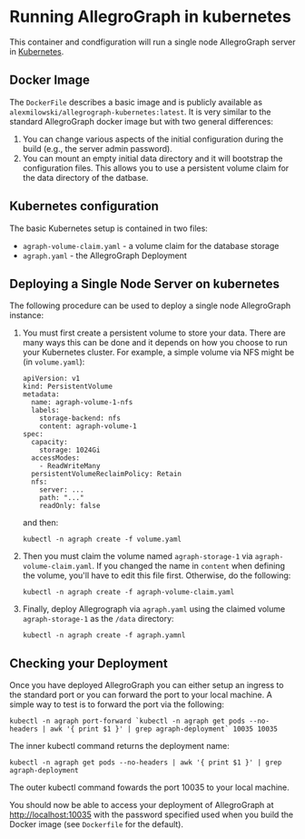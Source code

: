 # Running AllegroGraph in kubernetes

This container and condfiguration will run a single node AllegroGraph server in
[Kubernetes](https://kubernetes.io).

## Docker Image

The `DockerFile` describes a basic image and is publicly available as `alexmilowski/allegrograph-kubernetes:latest`. It is very
similar to the standard AllegroGraph docker image but with two general differences:

 1. You can change various aspects of the initial configuration during the build (e.g., the server admin password).
 2. You can mount an empty initial data directory and it will bootstrap the configuration files. This allows you to use a
    persistent volume claim for the data directory of the datbase.

## Kubernetes configuration

The basic Kubernetes setup is contained in two files:

 * `agraph-volume-claim.yaml` - a volume claim for the database storage
 * `agraph.yaml` - the AllegroGraph Deployment

## Deploying a Single Node Server on kubernetes

The following procedure can be used to deploy a single node AllegroGraph instance:

 1. You must first create a persistent volume to store your data. There are many ways this can be done and it depends on
    how you choose to run your Kubernetes cluster. For example, a simple volume via NFS might be (in `volume.yaml`):
    ```
    apiVersion: v1
    kind: PersistentVolume
    metadata:
      name: agraph-volume-1-nfs
      labels:
        storage-backend: nfs
        content: agraph-volume-1
    spec:
      capacity:
        storage: 1024Gi
      accessModes:
        - ReadWriteMany
      persistentVolumeReclaimPolicy: Retain
      nfs:
        server: ...
        path: "..."
        readOnly: false
    ```

    and then:

    ```
    kubectl -n agraph create -f volume.yaml
    ```
 2. Then you must claim the volume named `agraph-storage-1` via `agraph-volume-claim.yaml`. If you changed the name in `content`
    when defining the volume, you'll have to edit this file first. Otherwise, do the following:

    ```
    kubectl -n agraph create -f agraph-volume-claim.yaml
    ```

 3. Finally, deploy Allegrograph via `agraph.yaml` using the claimed volume `agraph-storage-1` as the `/data` directory:

    ```
    kubectl -n agraph create -f agraph.yamnl
    ```

## Checking your Deployment

Once you have deployed AllegroGraph you can either setup an ingress to the standard port or you can forward the port to your local machine. A simple way to test is to forward the port via the following:

```
kubectl -n agraph port-forward `kubectl -n agraph get pods --no-headers | awk '{ print $1 }' | grep agraph-deployment` 10035 10035
```

The inner kubectl command returns the deployment name:

```
kubectl -n agraph get pods --no-headers | awk '{ print $1 }' | grep agraph-deployment
```

The outer kubectl command fowards the port 10035 to your local machine.

You should now be able to access your deployment of AllegroGraph at [http://localhost:10035](http://localhost:10035) with the password specified used when you build the Docker image (see `Dockerfile` for the default).
